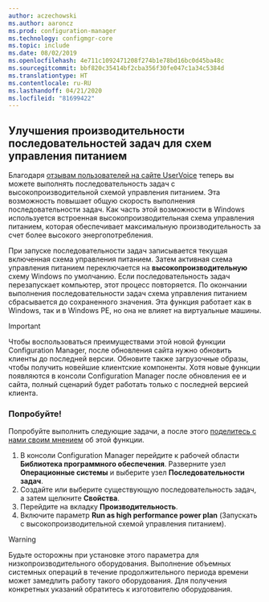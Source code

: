 ```yaml
---
author: aczechowski
ms.author: aaroncz
ms.prod: configuration-manager
ms.technology: configmgr-core
ms.topic: include
ms.date: 08/02/2019
ms.openlocfilehash: 4e711c1092471208f274b1e78bd16bc0d45ba48c
ms.sourcegitcommit: bbf820c35414bf2cba356f30fe047c1a34c5384d
ms.translationtype: HT
ms.contentlocale: ru-RU
ms.lasthandoff: 04/21/2020
ms.locfileid: "81699422"
---
```

## <a name="task-sequence-performance-improvements-for-power-plans"></a><a name="bkmk_tsperf"></a> Улучшения производительности последовательностей задач для схем управления питанием

<!--3555926-->

Благодаря [отзывам пользователей на сайте UserVoice](https://configurationmanager.uservoice.com/forums/300492-ideas/suggestions/13442805-speed-up-osd-by-having-configmgr-set-high-performa) теперь вы можете выполнять последовательность задач с высокопроизводительной схемой управления питанием. Эта возможность повышает общую скорость выполнения последовательности задач. Как часть этой возможности в Windows используется встроенная высокопроизводительная схема управления питанием, которая обеспечивает максимальную производительность за счет более высокого энергопотребления.

При запуске последовательности задач записывается текущая включенная схема управления питанием. Затем активная схема управления питанием переключается на **высокопроизводительную** схему Windows по умолчанию. Если последовательность задач перезапускает компьютер, этот процесс повторяется. По окончании выполнения последовательности задач схема управления питанием сбрасывается до сохраненного значения. Эта функция работает как в Windows, так и в Windows PE, но она не влияет на виртуальные машины.

> [!Important]
> Чтобы воспользоваться преимуществами этой новой функции Configuration Manager, после обновления сайта нужно обновить клиенты до последней версии. Обновите также загрузочные образы, чтобы получить новейшие клиентские компоненты. Хотя новые функции появляются в консоли Configuration Manager после обновления ее и сайта, полный сценарий будет работать только с последней версией клиента.

### <a name="try-it-out"></a>Попробуйте!

Попробуйте выполнить следующие задачи, а после этого [поделитесь с нами своим мнением](../../../../understand/find-help.md#product-feedback) об этой функции.

1. В консоли Configuration Manager перейдите к рабочей области **Библиотека программного обеспечения**. Разверните узел **Операционные системы** и выберите узел **Последовательности задач**.
1. Создайте или выберите существующую последовательность задач, а затем щелкните **Свойства**.
1. Перейдите на вкладку **Производительность**.
1. Включите параметр **Run as high performance power plan** (Запускать с высокопроизводительной схемой управления питанием).

> [!Warning]
> Будьте осторожны при установке этого параметра для низкопроизводительного оборудования. Выполнение объемных системных операций в течение продолжительного периода времени может замедлить работу такого оборудования. Для получения конкретных указаний обратитесь к изготовителю оборудования.
